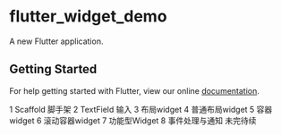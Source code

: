 # flutter_widget_demo

A new Flutter application.

## Getting Started

For help getting started with Flutter, view our online
[documentation](https://flutter.io/).


1 Scaffold 脚手架
2 TextField 输入
3 布局widget
4 普通布局widget
5 容器widget
6 滚动容器widget
7 功能型Widget
8 事件处理与通知
未完待续

